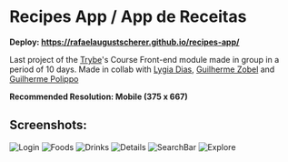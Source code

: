 # Recipes App / App de Receitas
**Deploy: https://rafaelaugustscherer.github.io/recipes-app/**

Last project of the [Trybe](https://github.com/betrybe)'s Course Front-end module made in group in a period of 10 days. Made in collab with [Lygia Dias](https://github.com/LygiaDias), [Guilherme Zobel](https://github.com/Guilherme-Zobel) and [Guilherme Polippo](https://github.com/luispolippo)

**Recommended Resolution: Mobile (375 x 667)**

## Screenshots:
![Login](/prints/login.png)
![Foods](/prints/foods.png)
![Drinks](/prints/drinks.png)
![Details](/prints/details.png)
![SearchBar](/prints/searchbar.png)
![Explore](/prints/explore.png)
